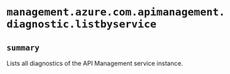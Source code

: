 # `management.azure.com.apimanagement.diagnostic.listbyservice`

## `summary`
Lists all diagnostics of the API Management service instance.


